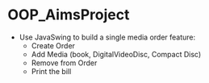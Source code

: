 # OOP_AimsProject
  * Use JavaSwing to build a single media order feature:
    + Create Order
    + Add Media (book, DigitalVideoDisc, Compact Disc)
    + Remove from Order
    + Print the bill
